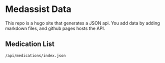 # Medassist Data
This repo is a hugo site that generates a JSON api.  You add data by adding markdown files, and github pages hosts the API.

## Medication List
`/api/medications/index.json`
